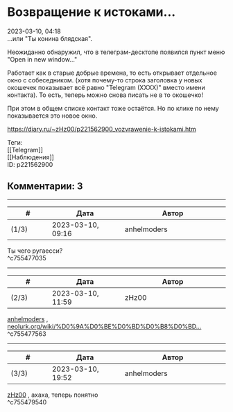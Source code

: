 Возвращение к истоками...
=========================

  
2023-03-10, 04:18  
 ...или "Ты конина блядская".   
   
 Неожиданно обнаружил, что в телеграм-десктопе появился пункт меню "Open in new window..."   
   
 Работает как в старые добрые времена, то есть открывает отдельное окно с собеседником. (хотя почему-то строка заголовка у новых окошечек показывает всё равно "Telegram (XXXX)" вместо имени контакта). То есть, теперь можно снова писать не в то окошечко!   
   
 При этом в общем списке контакт тоже остаётся. Но по клике по нему показывается это новое окно.   
  
<https://diary.ru/~zHz00/p221562900_vozvrawenie-k-istokami.htm>  
  
Теги:  
[[Telegram]]  
[[Наблюдения]]  
ID: p221562900  


Комментарии: 3
--------------

  


---



|         #         |              Дата              |                     Автор                     |           ID           |
| --- | --- | --- | --- |
| (1/3) | 2023-03-10, 09:16 | anhelmoders | c755477035 |

  
 Ты чего ругаесси?   
 ^c755477035

---



|         #         |              Дата              |                     Автор                     |           ID           |
| --- | --- | --- | --- |
| (2/3) | 2023-03-10, 11:59 | zHz00 | c755477563 |

  
  [anhelmoders](https://anhelmoders.diary.ru "No plans. Only wonders.")  ,   
  [neolurk.org/wiki/%D0%9A%D0%BE%D0%BD%D0%B8%D0%BD...](https://neolurk.org/wiki/%D0%9A%D0%BE%D0%BD%D0%B8%D0%BD%D0%B0_%D0%B1%D0%BB%D1%8F%D0%B4%D1%81%D0%BA%D0%B0%D1%8F)    
 ^c755477563

---



|         #         |              Дата              |                     Автор                     |           ID           |
| --- | --- | --- | --- |
| (3/3) | 2023-03-10, 19:52 | anhelmoders | c755479540 |

  
  [zHz00](https://zHz00.diary.ru "Untitled")  , ахаха, теперь понятно   
 ^c755479540